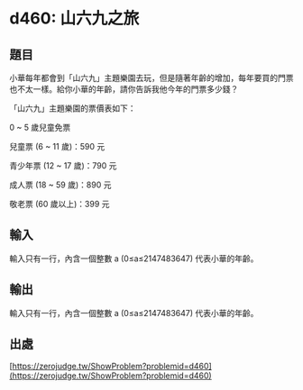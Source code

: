 # d460: 山六九之旅

## 題目

小華每年都會到「山六九」主題樂園去玩，但是隨著年齡的增加，每年要買的門票也不太一樣。給你小華的年齡，請你告訴我他今年的門票多少錢？

「山六九」主題樂園的票價表如下：

0 ~ 5 歲兒童免票

兒童票 (6 ~ 11 歲)：590 元

青少年票 (12 ~ 17 歲)：790 元

成人票 (18 ~ 59 歲)：890 元

敬老票 (60 歲以上)：399 元

## 輸入

輸入只有一行，內含一個整數 a (0≤a≤2147483647) 代表小華的年齡。

## 輸出

輸入只有一行，內含一個整數 a (0≤a≤2147483647) 代表小華的年齡。

## 出處

[https://zerojudge.tw/ShowProblem?problemid=d460](https://zerojudge.tw/ShowProblem?problemid=d460)
